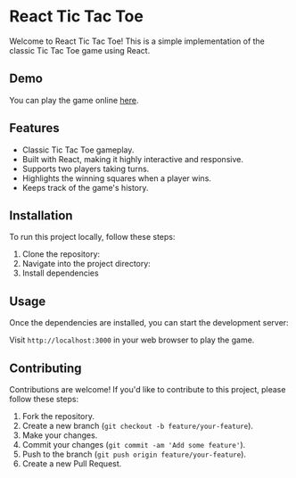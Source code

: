 # React Tic Tac Toe

Welcome to React Tic Tac Toe! This is a simple implementation of the classic Tic Tac Toe game using React.

## Demo

You can play the game online [here](<insert live demo link if applicable>).

## Features

- Classic Tic Tac Toe gameplay.
- Built with React, making it highly interactive and responsive.
- Supports two players taking turns.
- Highlights the winning squares when a player wins.
- Keeps track of the game's history.

## Installation

To run this project locally, follow these steps:

1. Clone the repository:
2. Navigate into the project directory:
3. Install dependencies
## Usage

Once the dependencies are installed, you can start the development server:

Visit `http://localhost:3000` in your web browser to play the game.

## Contributing

Contributions are welcome! If you'd like to contribute to this project, please follow these steps:

1. Fork the repository.
2. Create a new branch (`git checkout -b feature/your-feature`).
3. Make your changes.
4. Commit your changes (`git commit -am 'Add some feature'`).
5. Push to the branch (`git push origin feature/your-feature`).
6. Create a new Pull Request.
